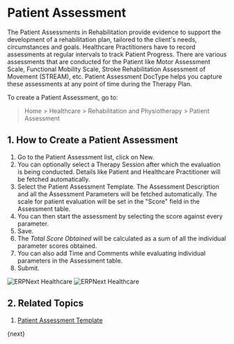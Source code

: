 <!-- add-breadcrumbs -->

# Patient Assessment

The Patient Assessments in Rehabilitation provide evidence to support the development of a rehabilitation plan, tailored to the client's needs, circumstances and goals. Healthcare Practitioners have to record assessments at regular intervals to track Patient Progress. There are various assessments that are conducted for the Patient like Motor Assessment Scale, Functional Mobility Scale, Stroke Rehabilitation Assessment of Movement (STREAM), etc. Patient Assessment DocType helps you capture these assessments at any point of time during the Therapy Plan.

To create a Patient Assessment, go to:

> Home > Healthcare > Rehabilitation and Physiotherapy > Patient Assessment

## 1. How to Create a Patient Assessment

1. Go to the Patient Assessment list, click on New.
2. You can optionally select a Therapy Session after which the evaluation is being conducted. Details like Patient and Healthcare Practitioner will be fetched automatically.
3. Select the Patient Assessment Template. The Assessment Description and all the Assessment Parameters will be fetched automatically. The scale for patient evaluation will be set in the "Score" field in the Assessment table.
4. You can then start the assessment by selecting the score against every parameter.
5. Save.
6. The _Total Score Obtained_ will be calculated as a sum of all the individual parameter scores obtained.
7. You can also add Time and Comments while evaluating individual parameters in the Assessment table.
8. Submit.

<img class="screenshot" alt="ERPNext Healthcare" src="{{docs_base_url}}/assets/img/healthcare/patient-assessment.png">
<img class="screenshot" alt="ERPNext Healthcare" src="{{docs_base_url}}/assets/img/healthcare/assessment-parameter.png">

## 2. Related Topics
1. [Patient Assessment Template](/docs/user/manual/en/healthcare/patient_assessment_template)

{next}
